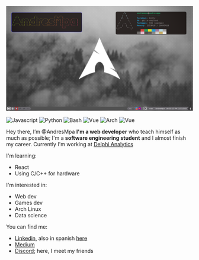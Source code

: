 ![Background](.assents/background_qtile.png)

![Javascript](https://img.shields.io/badge/-javascript-white?style=for-the-badge&logo=javascript)
![Python](https://img.shields.io/badge/-python-yellow?style=for-the-badge&logo=python)
![Bash](https://img.shields.io/badge/-bash-black?style=for-the-badge&logo=GNU%20Bash)
![Vue](https://img.shields.io/badge/-vue-darkgreen?style=for-the-badge&logo=Vue.js)
![Arch](https://img.shields.io/badge/Arch%20Linux-darkblue?style=for-the-badge&logo=Arch%20Linux)
![Vue](https://img.shields.io/badge/-Terminal-black?style=for-the-badge&logo=iTerm2)

Hey there, I’m @AndresMpa **I'm a web developer** who teach himself as much as possible;
I'm a **software engineering student** and I almost finish my career. Currently I'm working
at [Delphi Analytics](https://www.linkedin.com/company/delphi-analytics/)

I'm learning:

- React
- Using C/C++ for hardware

I'm interested in:

- Web dev
- Games dev
- Arch Linux
- Data science

You can find me:

- [Linkedin](https://www.linkedin.com/in/andres-m-prieto/?locale=en_US), also in spanish [here](https://www.linkedin.com/in/andres-m-prieto/?locale=es_ES)
- [Medium](https://andresprieto-25116.medium.com/)
- [Discord](TheDreamerKing#0141); here, I meet my friends
